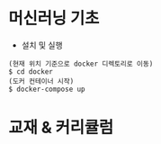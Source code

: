 # 머신러닝 기초
* 설치 및 실행
```shell
(현재 위치 기준으로 docker 디렉토리로 이동)
$ cd docker
(도커 컨테이너 시작)
$ docker-compose up
```


# 교재 & 커리큘럼
